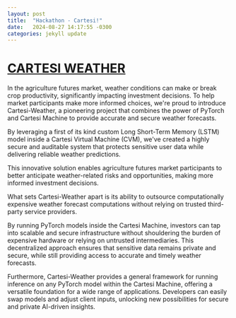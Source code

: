 ```yaml
---
layout: post
title:  "Hackathon - Cartesi!"
date:   2024-08-27 14:17:55 -0300
categories: jekyll update
---
```


# [CARTESI WEATHER](https://github.com/sarmentow/cartesi-weather) 

In the agriculture futures market, weather conditions can make or break crop productivity, significantly impacting investment decisions. To help market participants make more informed choices, we're proud to introduce Cartesi-Weather, a pioneering project that combines the power of PyTorch and Cartesi Machine to provide accurate and secure weather forecasts.

By leveraging a first of its kind custom Long Short-Term Memory (LSTM) model inside a Cartesi Virtual Machine (CVM), we've created a highly secure and auditable system that protects sensitive user data while delivering reliable weather predictions.

This innovative solution enables agriculture futures market participants to better anticipate weather-related risks and opportunities, making more informed investment decisions.

What sets Cartesi-Weather apart is its ability to outsource computationally expensive weather forecast computations without relying on trusted third-party service providers.

By running PyTorch models inside the Cartesi Machine, investors can tap into scalable and secure infrastructure without shouldering the burden of expensive hardware or relying on untrusted intermediaries. This decentralized approach ensures that sensitive data remains private and secure, while still providing access to accurate and timely weather forecasts.

Furthermore, Cartesi-Weather provides a general framework for running inference on any PyTorch model within the Cartesi Machine, offering a versatile foundation for a wide range of applications. Developers can easily swap models and adjust client inputs, unlocking new possibilities for secure and private AI-driven insights.

